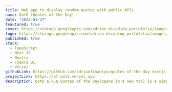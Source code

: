 ```yaml
---
title: Web app to display random quotes with public APIs
name: QotD (Quotes of the Day)
date: "2023-01-27"
feautured: true
cover: https://storage.googleapis.com/adrian-dicoding-portofolio/images/projects/qotd/cover.png
logo: https://storage.googleapis.com/adrian-dicoding-portofolio/images/projects/qotd/logo.png
published: true
stack:
  - TypeScript
  - Next JS
  - Nextra
  - Chakra UI
  - Vercel
githubLink: https://github.com/adrianfinantyo/quotes-of-the-day-nextjs
projectLink: https://af-qotd.vercel.app
description: QotD a.k.a Quotes of the Day(opens in a new tab) is a simple app that displays a random quote from a list of quotes(opens in a new tab). This app is built using TypeScript, Next(opens in a new tab), and Chakra UI(opens in a new tab).
---
```

